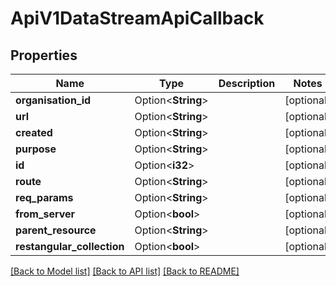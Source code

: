 # ApiV1DataStreamApiCallback

## Properties

Name | Type | Description | Notes
------------ | ------------- | ------------- | -------------
**organisation_id** | Option<**String**> |  | [optional]
**url** | Option<**String**> |  | [optional]
**created** | Option<**String**> |  | [optional]
**purpose** | Option<**String**> |  | [optional]
**id** | Option<**i32**> |  | [optional]
**route** | Option<**String**> |  | [optional]
**req_params** | Option<**String**> |  | [optional]
**from_server** | Option<**bool**> |  | [optional]
**parent_resource** | Option<**String**> |  | [optional]
**restangular_collection** | Option<**bool**> |  | [optional]

[[Back to Model list]](../README.md#documentation-for-models) [[Back to API list]](../README.md#documentation-for-api-endpoints) [[Back to README]](../README.md)


